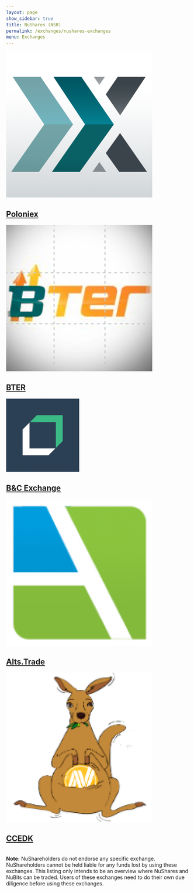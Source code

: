 ```yaml
---
layout: page
show_sidebar: true
title: NuShares (NSR)
permalink: /exchanges/nushares-exchanges
menu: Exchanges
---
```

<div class="exchanges">
<a class="exchange" href="https://poloniex.com/exchange#btc_nsr" target="_blank">
  <img src="/assets/logo-poloniex-400.png" alt="logo-poloniex-400.png" />
  <h2>Poloniex</h2>
</a>
<a class="exchange" href="https://bter.com/trade/nsr_btc" target="_blank">
  <img src="/assets/logo-BTER-400.png" alt="logo-BTER-400.png" />
  <h2>BTER</h2>
</a>
<a class="exchange" href="https://bcexchange.org" target="_blank">
 <img src="/assets/logo-BCExchange.png" alt="logo-BCExchange.png" />
  <h2>B&C Exchange</h2>
</a>
</div>
<div class="exchanges">
<a class="exchange" href="https://alts.trade/trade/NSR/BTC" target="_blank">
  <img src="/assets/logo-AltsTrade-145_0.png" alt="logo-AltsTrade-145_0.png" />
  <h2>Alts.Trade</h2>
</a>
<a class="exchange" href="https://ccedk.com" target="_blank">
 <img src="/assets/CCEDK%20logo1-Website_0.png" alt="CCEDK logo1-Website_0.png" />
  <h2>CCEDK</h2>
</a>
</div>
<br>
<b>Note:</b> NuShareholders do not endorse any specific exchange. NuShareholders cannot be held liable for any funds lost by using these exchanges. This listing only intends to be an overview where NuShares and NuBits can be traded. Users of these exchanges need to do their own due diligence before using these exchanges.</p>
